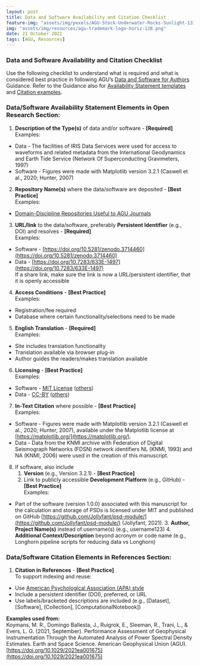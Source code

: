 ```yaml
---
layout: post
title: Data and Software Availability and Citation Checklist
feature-img: "assets/img/pexels/AGU-Stock-Underwater-Rocks-Sunlight-1314x400.jpg"
img: "assets/img/resources/agu-trademark-logo-horiz-128.png"
date: 21 October 2021
tags: [AGU, Resources]
---
```



### Data and Software Availability and Citation Checklist

Use the following checklist to understand what is required and what is considered best practice in following AGU’s [Data and Software for Authors](https://www.agu.org/Publish-with-AGU/Publish/Author-Resources/Data-and-Software-for-Authors) Guidance. Refer to the Guidance also for [Availability Statement templates](https://www.agu.org/Publish-with-AGU/Publish/Author-Resources/Data-and-Software-for-Authors#availability) and [Citation examples](https://www.agu.org/Publish-with-AGU/Publish/Author-Resources/Data-and-Software-for-Authors#citation). 

### Data/Software Availability Statement Elements in Open Research Section:

1. **Description of the Type(s)** of data and/or software - **[Required]**  
Examples:  
* Data - The facilities of IRIS Data Services were used for access to waveforms and related metadata from the International Geodynamics and Earth Tide Service (Network Of Superconducting Gravimeters, 1997)
* Software - Figures were made with Matplotlib version 3.2.1 (Caswell et al., 2020; Hunter, 2007)
2. **Repository Name(s)** where the data/software are deposited - **[Best Practice]**  
Examples:  
* [Domain-Discipline Repositories Useful to AGU Journals](https://data.agu.org/resources/useful-domain-repositories)
3. **URL/link** to the data/software, preferably **Persistent Identifier** (e.g., DOI) and resolves - **[Required]**  
    Examples:  
* Software - [https://doi.org/10.5281/zenodo.3714460](https://doi.org/10.5281/zenodo.3714460) 
* Data - [https://doi.org/10.7283/633E-1497](https://doi.org/10.7283/633E-1497)  
    If a share link, make sure the link is now a URL/persistent identifier, that it is openly accessible
4. **Access Conditions** - **[Best Practice]**  
    Examples:  
* Registration/fee required
* Database where certain functionality/selections need to be made
5. **English Translation** - **[Required]**  
    Examples:  
* Site includes translation functionality
* Translation available via browser plug-in
* Author guides the readers/makes translation available
6. **Licensing** - **[Best Practice]**  
    Examples:  
* Software - [MIT License](https://choosealicense.com/licenses/mit/) ([others](https://choosealicense.com/community/))
* Data - [CC-BY](https://creativecommons.org/licenses/by/4.0/) ([others](https://creativecommons.org/choose/))
7. **In-Text Citation** where possible - **[Best Practice]**  
    Examples:  
* Software - Figures were made with Matplotlib version 3.2.1 (Caswell et al., 2020; Hunter, 2007), available under the Matplotlib license at [https://matplotlib.org/](https://matplotlib.org/).
* Data - Data from the KNMI archive with Federation of Digital Seismograph Networks (FDSN) network identifiers NL (KNMI, 1993) and NA (KNMI, 2006) were used in the creation of this manuscript.
8. If software, also include
    1. **Version** (e.g., Version 3.2.1) - **[Best Practice]**
    2. Link to publicly accessible **Development Platform** (e.g., GitHub) - **[Best Practice]**  
    Examples:  
* Part of the software (version 1.0.0) associated with this manuscript for the calculation and storage of PSDs is licensed under MIT and published on GitHub [https://github.com/Jollyfant/psd-module/](https://github.com/Jollyfant/psd-module/) (Jollyfant, 2021).
    3. **Author, Project Name(s)** instead of username(s) (e.g., username123)
    4. **Additional Context/Description** beyond acronym or code name (e.g., Longhorn pipeline scripts for reducing data vs Longhorn)

### Data/Software Citation Elements in References Section:

1. **Citation in References** - **[Best Practice]**   
    To support indexing and reuse:  
* Use [American Psychological Association (APA) style](https://www.agu.org/Publish-with-AGU/Publish/Author-Resources/Grammar-Style-Guide)
* Include a persistent identifier (DOI), preferred, or URL
* Use labels/bracketed descriptions are included (e.g., [Dataset], [Software], [Collection], [ComputationalNotebook])


**Examples used from:**  
Koymans, M. R., Domingo Ballesta, J., Ruigrok, E., Sleeman, R., Trani, L., & Evers, L. G. (2021, September). Performance Assessment of Geophysical Instrumentation Through the Automated Analysis of Power Spectral Density Estimates. Earth and Space Science. American Geophysical Union (AGU). [https://doi.org/10.1029/2021ea001675](https://doi.org/10.1029/2021ea001675) 

